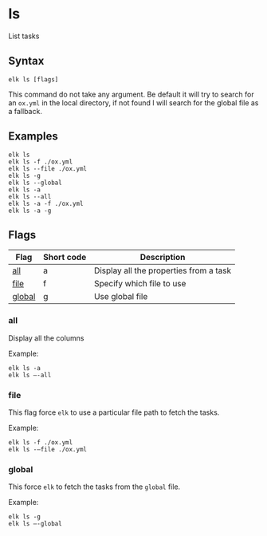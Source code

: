 ls
==========

List tasks

## Syntax

```
elk ls [flags]
```

This command do not take any argument. Be default it will try to search for an `ox.yml` in the local directory, 
if not found I will search for the global file as a fallback.

## Examples

```
elk ls
elk ls -f ./ox.yml
elk ls --file ./ox.yml
elk ls -g
elk ls --global
elk ls -a
elk ls --all
elk ls -a -f ./ox.yml
elk ls -a -g
```

## Flags
| Flag                                  | Short code | Description                                       | 
| -------                               | ------     | -------                                           | 
| [all](#all)                           | a          | Display all the properties from a task            |
| [file](#file)                         | f          | Specify which file to use                         |
| [global](#global)                     | g          | Use global file                                   |

### all
Display all the columns

Example:
```
elk ls -a
elk ls —-all
```

### file

This flag force `elk` to use a particular file path to fetch the tasks.

Example:
```
elk ls -f ./ox.yml
elk ls -—file ./ox.yml
```

### global

This force `elk` to fetch the tasks from the `global` file.

Example:

```
elk ls -g
elk ls —-global
```